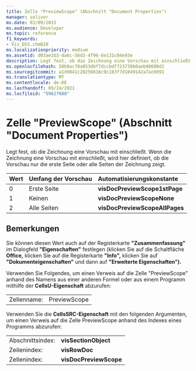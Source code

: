 ```yaml
---
title: Zelle "PreviewScope" (Abschnitt "Document Properties")
manager: soliver
ms.date: 03/09/2015
ms.audience: Developer
ms.topic: reference
f1_keywords:
- Vis_DSS.chm820
ms.localizationpriority: medium
ms.assetid: d03ae1b3-da6c-56d3-4f96-6e131c04e93e
description: Legt fest, ob die Zeichnung eine Vorschau mit einschließt. Wenn die Zeichnung eine Vorschau mit einschließt, wird hier definiert, ob die Vorschau nur die erste Seite oder alle Seiten der Zeichnung zeigt.
ms.openlocfilehash: 58b9ac70a853dbf7dccbdf723738b0aeb00608d2
ms.sourcegitcommit: a1d9041c20256616c9c183f7d1049142a7ac6991
ms.translationtype: MT
ms.contentlocale: de-DE
ms.lasthandoff: 09/24/2021
ms.locfileid: "59627688"
---
```

# <a name="previewscope-cell-document-properties-section"></a>Zelle "PreviewScope" (Abschnitt "Document Properties")

Legt fest, ob die Zeichnung eine Vorschau mit einschließt. Wenn die Zeichnung eine Vorschau mit einschließt, wird hier definiert, ob die Vorschau nur die erste Seite oder alle Seiten der Zeichnung zeigt.
  
|**Wert**|**Umfang der Vorschau**|**Automatisierungskonstante**|
|:-----|:-----|:-----|
| 0  <br/> | Erste Seite  <br/> |**visDocPreviewScope1stPage** <br/> |
| 1  <br/> | Keinen  <br/> |**visDocPreviewScopeNone** <br/> |
| 2  <br/> | Alle Seiten  <br/> |**visDocPreviewScopeAllPages** <br/> |
   
## <a name="remarks"></a>Bemerkungen

Sie können diesen Wert auch auf der Registerkarte **"Zusammenfassung"** im Dialogfeld **"Eigenschaften"** festlegen (klicken Sie auf die Schaltfläche **Office,** klicken Sie auf die Registerkarte **"Info",** klicken Sie auf **"Dokumenteigenschaften"** und dann auf **"Erweiterte Eigenschaften").**
  
Verwenden Sie Folgendes, um einen Verweis auf die Zelle "PreviewScope" anhand des Namens aus einer anderen Formel oder aus einem Programm mithilfe der **CellsU-Eigenschaft** abzurufen: 
  
|||
|:-----|:-----|
| Zellenname:  <br/> | PreviewScope  <br/> |
   
Verwenden Sie die **CellsSRC-Eigenschaft** mit den folgenden Argumenten, um einen Verweis auf die Zelle PreviewScope anhand des Indexes eines Programms abzurufen: 
  
|||
|:-----|:-----|
| Abschnittsindex:  <br/> |**visSectionObject** <br/> |
| Zeilenindex:  <br/> |**visRowDoc** <br/> |
| Zellenindex:  <br/> |**visDocPreviewScope** <br/> |
   

